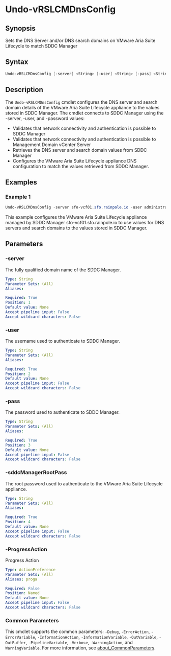 # Undo-vRSLCMDnsConfig

## Synopsis

Sets the DNS Server and/or DNS search domains on VMware Aria Suite Lifecycle to match SDDC Manager

## Syntax

```powershell
Undo-vRSLCMDnsConfig [-server] <String> [-user] <String> [-pass] <String> [-sddcManagerRootPass] <String> [-ProgressAction <ActionPreference>] [<CommonParameters>]
```

## Description

The `Undo-vRSLCMDnsConfig` cmdlet configures the DNS server and search domain details of the VMware Aria Suite Lifecycle appliance to the values stored in SDDC Manager.
The cmdlet connects to SDDC Manager using
the -server, -user, and -password values:

- Validates that network connectivity and authentication is possible to SDDC Manager
- Validates that network connectivity and authentication is possible to Management Domain vCenter Server
- Retrieves the DNS server and search domain values from SDDC Manager
- Configures the VMware Aria Suite Lifecycle appliance DNS configuration to match the values retrieved from SDDC Manager.

## Examples

### Example 1

```powershell
Undo-vRSLCMDnsConfig -server sfo-vcf01.sfo.rainpole.io -user administrator@vsphere.local -pass VMw@re1! 
```

This example configures the VMware Aria Suite Lifecycle appliance managed by SDDC Manager sfo-vcf01.sfo.rainpole.io to use values for DNS servers and search domains to the values stored in SDDC Manager.

## Parameters

### -server

The fully qualified domain name of the SDDC Manager.

```yaml
Type: String
Parameter Sets: (All)
Aliases:

Required: True
Position: 1
Default value: None
Accept pipeline input: False
Accept wildcard characters: False
```

### -user

The username used to authenticate to SDDC Manager.

```yaml
Type: String
Parameter Sets: (All)
Aliases:

Required: True
Position: 2
Default value: None
Accept pipeline input: False
Accept wildcard characters: False
```

### -pass

The password used to authenticate to SDDC Manager.

```yaml
Type: String
Parameter Sets: (All)
Aliases:

Required: True
Position: 3
Default value: None
Accept pipeline input: False
Accept wildcard characters: False
```

### -sddcManagerRootPass

The root password used to authenticate to the VMware Aria Suite Lifecycle appliance.

```yaml
Type: String
Parameter Sets: (All)
Aliases:

Required: True
Position: 4
Default value: None
Accept pipeline input: False
Accept wildcard characters: False
```

### -ProgressAction

Progress Action

```yaml
Type: ActionPreference
Parameter Sets: (All)
Aliases: proga

Required: False
Position: Named
Default value: None
Accept pipeline input: False
Accept wildcard characters: False
```

### Common Parameters

This cmdlet supports the common parameters: `-Debug`, `-ErrorAction`, `-ErrorVariable`, `-InformationAction`, `-InformationVariable`, `-OutVariable`, `-OutBuffer`, `-PipelineVariable`, `-Verbose`, `-WarningAction`, and `-WarningVariable`. For more information, see [about_CommonParameters](http://go.microsoft.com/fwlink/?LinkID=113216).
